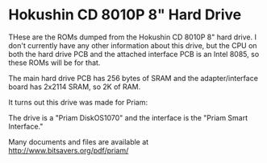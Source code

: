 # Hokushin CD 8010P 8" Hard Drive 
THese are the ROMs dumped from the Hokushin CD 8010P 8" hard drive. I don't currently have any other information about this drive, but the CPU on both the hard drive PCB and the attached interface PCB is an Intel 8085, so these ROMs will be for that. 

The main hard drive PCB has 256 bytes of SRAM and the adapter/interface board has 2x2114 SRAM, so 2K of RAM.

It turns out this drive was made for Priam:

The drive is a "Priam DiskOS1070" and the interface is the "Priam Smart Interface."

Many documents and files are available at http://www.bitsavers.org/pdf/priam/
